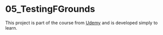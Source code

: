 # 05_TestingFGrounds
This project is part of the course from [Udemy](https://www.udemy.com/unrealcourse/) and is developed simply to learn.

